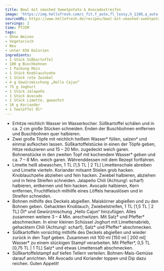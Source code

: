 ```yaml
---
title: Bowl mit smashed Sweetpotato & Avocadostreifen
image: 'https://img.hellofresh.com/c_fit,f_auto,fl_lossy,h_1100,q_auto,w_2600/hellofresh_s3/image/bowl-mit-smashed-sweetpotato-avocadostreifen-4d7fad79.jpg'
sourceURL: https://www.hellofresh.de/recipes/bowl-mit-smashed-sweetpotato-avocadostreifen-630cb7062c6098bd1100f331
servings: 2
time: PT35M
tags:
- Ohne Weizen
- Vegetarisch
- Neu
- unter 650 Kalorien
ingredients:
- 1 Stück Süßkartoffel
- 100 g Buschbohnen
- 1 Packung Mais
- 1 Stück Knoblauchzehe
- 1 Stück rote Zwiebel
- 4 g Gewürzmischung „Hello Cajun“
- 75 g Joghurt
- 1 Stück Jalapeño
- 1 Stück Avocado
- 1 Stück Limette, gewachst
- 10 g Koriander
- 1 Teelöffel Öl*
---
```


- Erhitze reichlich Wasser im Wasserkocher. Süßkartoffel schälen und in ca. 2 cm große Stücken schneiden.  Enden der Buschbohnen entfernen und Buschbohnen quer halbieren.
- Zwei große Töpfe mit reichlich heißem Wasser\* füllen, salzen\* und einmal aufkochen lassen. Süßkartoffelstücke in einen der Töpfe geben, Hitze reduzieren und 15 – 20 Min. zugedeckt weich garen.  Bohnenstücke in den zweiten Topf mit kochendem Wasser\* geben und ca. 7 – 8 Min. weich garen.  Währenddessen mit dem Rezept fortfahren.
- Limette heiß abwaschen, 1 TL [1,5 TL | 2 TL] Limettenschale abreiben und Limette vierteln.  Koriander mitsamt Stielen grob hacken.  Knoblauchzehe abziehen und fein hacken.  Zwiebel halbieren, abziehen und in feine Streifen schneiden.  Jalapeño Chili (Achtung!: scharf) halbieren, entkernen und fein hacken.  Avocado halbieren, Kern entfernen, Fruchtfleisch mithilfe eines Löffels herauslösen und in Streifen schneiden.
- Bohnen mithilfe des Deckels abgießen.  Maiskörner abgießen und zu den Bohnen geben. Gehackten Knoblauch, Zwiebelstreifen, 1 TL [1,5 TL | 2 TL] Öl\* und Gewürzmischung „Hello Cajun“ hinzufügen. Alles zusammen weitere 3 – 4 Min. anschwitzen. Mit Salz\* und Pfeffer\* abschmecken.  In einer kleinen Schüssel Joghurt mit Limettenabrieb, gehacktem Chili (Achtung!: scharf), Salz\* und Pfeffer\* abschmecken.
- Süßkartoffeln vorsichtig mithilfe des Deckels abgießen und wieder zurück in den Topf geben. Zusammen mit 100 ml [150 ml | 200 ml] Wasser\* zu einem stückigen Stampf verarbeiten. Mit Pfeffer\*, 0,5 TL [0,75 TL | 1 TL] Salz\* und etwas Limettensaft abschmecken.
- Süßkartoffelstampf auf tiefen Tellern verteilen. Bohnen-Mais-Gemüse darauf anrichten. Mit Avocado und Koriander toppen und Dip dazu reichen.  Guten Appetit!
